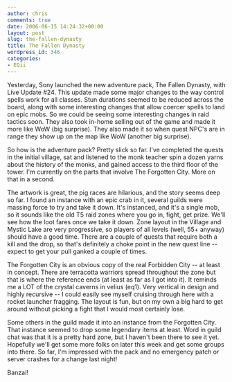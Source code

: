 ```yaml
---
author: chris
comments: true
date: 2006-06-15 14:24:32+00:00
layout: post
slug: the-fallen-dynasty
title: The Fallen Dynasty
wordpress_id: 346
categories:
- EQii
---
```


Yesterday, Sony launched the new adventure pack, The Fallen Dynasty, with Live Update #24. This update made some major changes to the way control spells work for all classes. Stun durations seemed to be reduced across the board, along with some interesting changes that allow coercer spells to land on epic mobs. So we could be seeing some interesting changes in raid tactics soon. They also took in-home selling out of the game and made it more like WoW (big surprise). They also made it so when quest NPC's are in range they show up on the map like WoW (another big surprise).

So how is the adventure pack? Pretty slick so far. I've completed the quests in the initial village, sat and listened to the monk teacher spin a dozen yarns about the history of the monks, and gained access to the third floor of the tower. I'm currently on the parts that involve The Forgotten City. More on that in a second.

The artwork is great, the pig races are hilarious, and the story seems deep so far. I found an instance with an epic crab in it, several guilds were massing force to try and take it down. It's instanced, and it's a single mob, so it sounds like the old T5 raid zones where you go in, fight, get prize. We'll see how the loot fares once we take it down. Zone layout in the Village and Mystic Lake are very progressive, so players of all levels (well, 55+ anyway) should have a good time. There are a couple of quests that require both a kill and the drop, so that's definitely a choke point in the new quest line -- expect to get your pull ganked a couple of times.

The Forgotten City is an obvious copy of the real Forbidden City -- at least in concept. There are terracotta warriors spread throughout the zone but that is where the reference ends (at least as far as I got into it). It reminds me a LOT of the crystal caverns in velius (eq1). Very vertical in design and highly recursive -- I could easily see myself cruising through here with a rocket launcher fragging. The layout is fun, but on my own a big hard to get around without picking a fight that I would most certainly lose.

Some others in the guild made it into an instance from the Forgotten City. That instance seemed to drop some legendary items at least. Word in guild chat was that it is a pretty hard zone, but I haven't been there to see it yet. Hopefully we'll get some more folks on later this week and get some groups into there. So far, I'm impressed with the pack and no emergency patch or server crashes for a change last night!

Banzai!
